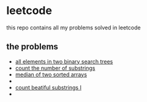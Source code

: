 # leetcode
this repo contains all my problems solved in leetcode

## the problems
<ul>
  <li><a href="https://leetcode.com/problems/all-elements-in-two-binary-search-trees/description/">all elements in two binary search trees</a></li>
  <li><a href="https://leetcode.com/problems/count-the-number-of-substrings-with-dominant-ones/description/">count the number of substrings</a></li>
  <li><a href="https://leetcode.com/problems/median-of-two-sorted-arrays/description/">median of two sorted arrays</a><li>
  <li><a href="https://leetcode.com/problems/count-beautiful-substrings-i/description/" target="_blank"> count beatiful substrings I</a><li>
</ul>
